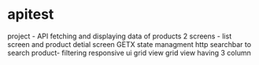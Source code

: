 # apitest
 project  - API  fetching and displaying data of products
 2 screens - list screen and product detial screen 
 GETX state managment 
 http
 searchbar to search product- filtering 
 responsive ui
 grid view 
 grid view having 3 column
 





